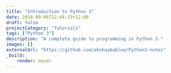 ```yaml
---
title: "Introduction to Python 3"
date: 2018-09-06T12:44:33+12:00
draft: false
projectCategory: "Tutorials"
tags: ["Python 3"]
description: "A complete guide to programming in Python 3."
images: []
externalUrl: "https://github.com/akshaybabloo/Python3-notes"
_build:
    render: never
---
```


